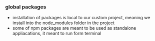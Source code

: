 ### global packages
- installation of packages is local to our custom project, meaning we install into the node_modules folder in the project
- some of npm packages are meant to be used as standalone appliacations, it meant to run form terminal